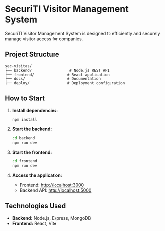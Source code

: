# SecuriTI Visitor Management System

SecuriTI Visitor Management System is designed to efficiently and securely manage visitor access for companies.

## Project Structure

```
sec-visitas/
├── backend/                 # Node.js REST API
├── frontend/               # React application
├── docs/                   # Documentation
├── deploy/                 # Deployment configuration
```

## How to Start

1. **Install dependencies:**
   ```bash
   npm install
   ```

2. **Start the backend:**
   ```bash
   cd backend
   npm run dev
   ```

3. **Start the frontend:**
   ```bash
   cd frontend
   npm run dev
   ```

4. **Access the application:**
   - Frontend: [http://localhost:3000](http://localhost:3000)
   - Backend API: [http://localhost:5000](http://localhost:5000)

## Technologies Used

- **Backend:** Node.js, Express, MongoDB
- **Frontend:** React, Vite

